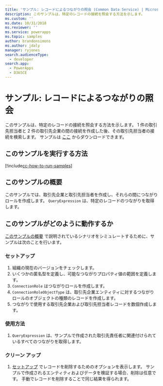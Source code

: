 ```yaml
---
title: 'サンプル: レコードによるつながりの照会 (Common Data Service) | Microsoft Docs'
description: このサンプルは、特定のレコードの接続を照会する方法を示します。
ms.custom: ''
ms.date: 10/31/2018
ms.reviewer: ''
ms.service: powerapps
ms.topic: samples
author: brandonsimons
ms.author: jdaly
manager: ryjones
search.audienceType:
  - developer
search.app:
  - PowerApps
  - D365CE
---
```

# <a name="sample-query-connections-by-a-record"></a>サンプル: レコードによるつながりの照会 

<!-- https://docs.microsoft.com/dynamics365/customer-engagement/developer/sample-query-connections-record-early-bound -->

このサンプルは、特定のレコードの接続を照会する方法を示します。 1 件の取引先担当者と 2 件の取引先企業の間の接続を作成した後、その取引先担当者の接続を検索します。 サンプルは [ここ](https://github.com/Microsoft/PowerApps-Samples/tree/master/cds/orgsvc/C%23/QueryByRecord) からダウンロードできます。

## <a name="how-to-run-this-sample"></a>このサンプルを実行する方法

[!include[cc-how-to-run-samples](../../includes/cc-how-to-run-samples.md)]

## <a name="what-this-sample-does"></a>このサンプルの概要

このサンプルでは、取引先企業と取引先担当者を作成し、それらの間につながりロールを作成します。 `QueryExpression` は、特定のレコードのつながりを取得します。

## <a name="how-this-sample-works"></a>このサンプルがどのように動作するか

[このサンプルの概要](#what-this-sample-does) で説明されているシナリオをシミュレートするために、サンプルは次のことを行います。

### <a name="setup"></a>セットアップ

1. 組織の現在のバージョンをチェックします。
2. いくつかの匿名型を定義し、可能なつながりプロパティ値の範囲を定義します。
3. `ConnectionRole` はつながりロールを作成します。
4. `ConnectionRoleObjectType` は、取引先企業エンティティに対するつながりロールのオブジェクトの種類のレコードを作成します。 
5. つながりで使用する取引先企業および取引先担当者レコードを数個作成します。

### <a name="demonstrate"></a>使用方法

1. `QueryExpression` は、サンプルで作成された取引先責任者に関連付けられているすべてのつながりを取得します。

### <a name="clean-up"></a>クリーン アップ

1. [セットアップ](#setup) でレコードを削除するためのオプションを表示します。
    サンプルで作成されるエンティティおよびデータを検証する場合、削除は任意です。 手動でレコードを削除することで同じ結果を得られます。
